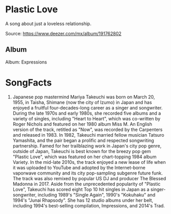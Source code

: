 # Plastic Love

A song about just a loveless relationship.

Source: https://www.deezer.com/mx/album/191762802

## Album

Album: Expressions

# SongFacts

1. Japanese pop mastermind Mariya Takeuchi was born on March 20, 1955, in Taisha, Shimane (now the city of Izumo) in Japan and has enjoyed a fruitful four-decades-long career as a singer and songwriter. During the late 1970s and early 1980s, she recorded five albums and a variety of singles, including "Heart to Heart", which was co-written by Roger Nichols and featured on her 1980 album Miss M. An English version of the track, retitled as "Now", was recorded by the Carpenters and released in 1983. In 1982, Takeuchi married fellow musician Tatsuro Yamashita, and the pair began a prolific and respected songwriting partnership. Famed for her trailblazing work in Japan's city pop genre, outside of Japan, Takeuchi is best known for the breezy pop gem "Plastic Love", which was featured on her chart-topping 1984 album Variety. In the mid-late 2010s, the track enjoyed a new lease of life when it was uploaded to YouTube and adopted by the Internet-borne vaporwave community and its city pop-sampling subgenre future funk. The track was also remixed by popular US DJ and producer The Blessed Madonna in 2017. Aside from the unprecedented popularity of "Plastic Love", Takeuchi has scored eight Top 10 hit singles in Japan as a singer-songwriter, including 1989's "Single Again", 1990's "Kokuhaku" and 1994's "Junai Rhapsody". She has 12 studio albums under her belt, including 1994's best-selling compilation, Impressions, and 2014's Trad.


